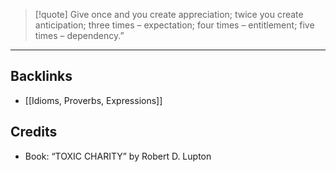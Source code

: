 > [!quote] 
> Give once and you create appreciation;
 twice you create anticipation; 
three times – expectation;
 four times – entitlement; 
five times – dependency.”


---
## Backlinks
- [[Idioms, Proverbs, Expressions]]

## Credits
- Book: “TOXIC CHARITY” by Robert D. Lupton
